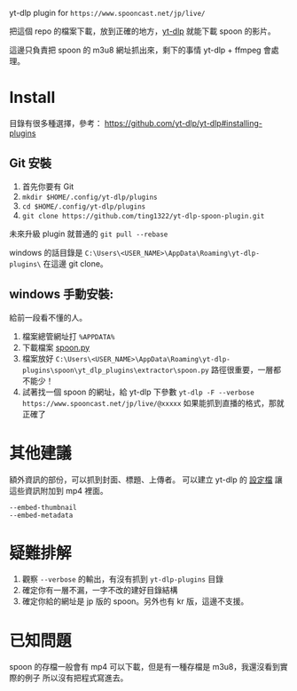 yt-dlp plugin for `https://www.spooncast.net/jp/live/`

把這個 repo 的檔案下載，放到正確的地方，[yt-dlp](https://github.com/yt-dlp/yt-dlp) 就能下載 spoon 的影片。

這邊只負責把 spoon 的 m3u8 網址抓出來，剩下的事情 yt-dlp + ffmpeg 會處理。

# Install

目錄有很多種選擇，參考： https://github.com/yt-dlp/yt-dlp#installing-plugins

## Git 安裝

1. 首先你要有 Git
2. `mkdir $HOME/.config/yt-dlp/plugins`
3. `cd $HOME/.config/yt-dlp/plugins`
4. `git clone https://github.com/ting1322/yt-dlp-spoon-plugin.git`

未來升級 plugin 就普通的 `git pull --rebase`

windows 的話目錄是 `C:\Users\<USER_NAME>\AppData\Roaming\yt-dlp-plugins\`
在這邊 git clone。

## windows 手動安裝:

給前一段看不懂的人。

1. 檔案總管網址打 `%APPDATA%`
2. 下載檔案 [spoon.py](yt_dlp_plugins/extractor/spoon.py)
3. 檔案放好 `C:\Users\<USER_NAME>\AppData\Roaming\yt-dlp-plugins\spoon\yt_dlp_plugins\extractor\spoon.py`
   路徑很重要，一層都不能少！
3. 試著找一個 spoon 的網址，給 yt-dlp 下參數 `yt-dlp -F --verbose https://www.spooncast.net/jp/live/@xxxxx`
   如果能抓到直播的格式，那就正確了
   
# 其他建議

額外資訊的部份，可以抓到封面、標題、上傳者。
可以建立 yt-dlp 的 [設定檔](https://github.com/yt-dlp/yt-dlp#configuration) 讓這些資訊附加到 mp4 裡面。

```
--embed-thumbnail
--embed-metadata
```


# 疑難排解

1. 觀察 `--verbose` 的輸出，有沒有抓到 `yt-dlp-plugins` 目錄
2. 確定你有一層不漏，一字不改的建好目錄結構
3. 確定你給的網址是 jp 版的 spoon。另外也有 kr 版，這邊不支援。

# 已知問題

spoon 的存檔一般會有 mp4 可以下載，但是有一種存檔是 m3u8，我還沒看到實際的例子
所以沒有把程式寫進去。